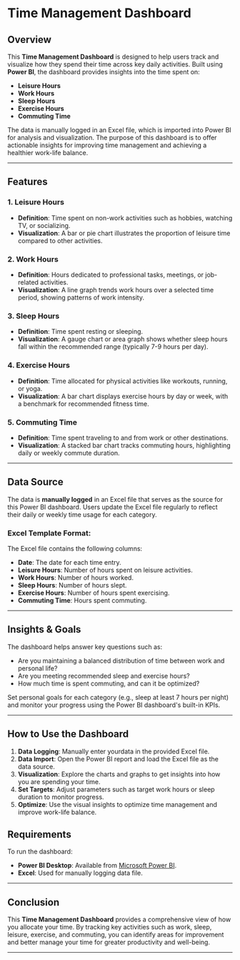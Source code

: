 # Time Management Dashboard

## Overview
This **Time Management Dashboard** is designed to help users track and visualize how they spend their time across key daily activities. Built using **Power BI**, the dashboard provides insights into the time spent on:

- **Leisure Hours**
- **Work Hours**
- **Sleep Hours**
- **Exercise Hours**
- **Commuting Time**

The data is manually logged in an Excel file, which is imported into Power BI for analysis and visualization. The purpose of this dashboard is to offer actionable insights for improving time management and achieving a healthier work-life balance.

---

## Features

### 1. **Leisure Hours**
- **Definition**: Time spent on non-work activities such as hobbies, watching TV, or socializing.
- **Visualization**: A bar or pie chart illustrates the proportion of leisure time compared to other activities.
  
### 2. **Work Hours**
- **Definition**: Hours dedicated to professional tasks, meetings, or job-related activities.
- **Visualization**: A line graph trends work hours over a selected time period, showing patterns of work intensity.

### 3. **Sleep Hours**
- **Definition**: Time spent resting or sleeping.
- **Visualization**: A gauge chart or area graph shows whether sleep hours fall within the recommended range (typically 7-9 hours per day).

### 4. **Exercise Hours**
- **Definition**: Time allocated for physical activities like workouts, running, or yoga.
- **Visualization**: A bar chart displays exercise hours by day or week, with a benchmark for recommended fitness time.

### 5. **Commuting Time**
- **Definition**: Time spent traveling to and from work or other destinations.
- **Visualization**: A stacked bar chart tracks commuting hours, highlighting daily or weekly commute duration.

---

## Data Source

The data is **manually logged** in an Excel file that serves as the source for this Power BI dashboard. Users update the Excel file regularly to reflect their daily or weekly time usage for each category.

### Excel Template Format:
The Excel file contains the following columns:
- **Date**: The date for each time entry.
- **Leisure Hours**: Number of hours spent on leisure activities.
- **Work Hours**: Number of hours worked.
- **Sleep Hours**: Number of hours slept.
- **Exercise Hours**: Number of hours spent exercising.
- **Commuting Time**: Hours spent commuting.


---

## Insights & Goals

The dashboard helps answer key questions such as:
- Are you maintaining a balanced distribution of time between work and personal life?
- Are you meeting recommended sleep and exercise hours?
- How much time is spent commuting, and can it be optimized?

Set personal goals for each category (e.g., sleep at least 7 hours per night) and monitor your progress using the Power BI dashboard's built-in KPIs.

---

## How to Use the Dashboard

1. **Data Logging**: Manually enter yourdata in the provided Excel file.
2. **Data Import**: Open the Power BI report and load the Excel file as the data source.
3. **Visualization**: Explore the charts and graphs to get insights into how you are spending your time.
4. **Set Targets**: Adjust parameters such as target work hours or sleep duration to monitor progress.
5. **Optimize**: Use the visual insights to optimize time management and improve work-life balance.

## Requirements

To run the dashboard:
- **Power BI Desktop**: Available from [Microsoft Power BI](https://powerbi.microsoft.com/).
- **Excel**: Used for manually logging data file.

---

## Conclusion

This **Time Management Dashboard** provides a comprehensive view of how you allocate your time. By tracking key activities such as work, sleep, leisure, exercise, and commuting, you can identify areas for improvement and better manage your time for greater productivity and well-being.

---

